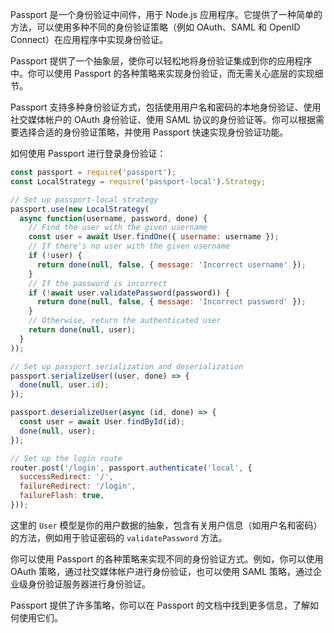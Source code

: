 Passport 是一个身份验证中间件，用于 Node.js 应用程序。它提供了一种简单的方法，可以使用多种不同的身份验证策略（例如 OAuth、SAML 和 OpenID Connect）在应用程序中实现身份验证。

Passport 提供了一个抽象层，使你可以轻松地将身份验证集成到你的应用程序中。你可以使用 Passport 的各种策略来实现身份验证，而无需关心底层的实现细节。

Passport 支持多种身份验证方式，包括使用用户名和密码的本地身份验证、使用社交媒体帐户的 OAuth 身份验证、使用 SAML 协议的身份验证等。你可以根据需要选择合适的身份验证策略，并使用 Passport 快速实现身份验证功能。

如何使用 Passport 进行登录身份验证：

```js
const passport = require('passport');
const LocalStrategy = require('passport-local').Strategy;

// Set up passport-local strategy
passport.use(new LocalStrategy(
  async function(username, password, done) {
    // Find the user with the given username
    const user = await User.findOne({ username: username });
    // If there's no user with the given username
    if (!user) {
      return done(null, false, { message: 'Incorrect username' });
    }
    // If the password is incorrect
    if (!await user.validatePassword(password)) {
      return done(null, false, { message: 'Incorrect password' });
    }
    // Otherwise, return the authenticated user
    return done(null, user);
  }
));

// Set up passport serialization and deserialization
passport.serializeUser((user, done) => {
  done(null, user.id);
});

passport.deserializeUser(async (id, done) => {
  const user = await User.findById(id);
  done(null, user);
});

// Set up the login route
router.post('/login', passport.authenticate('local', {
  successRedirect: '/',
  failureRedirect: '/login',
  failureFlash: true,
}));
```

这里的 `User` 模型是你的用户数据的抽象，包含有关用户信息（如用户名和密码）的方法，例如用于验证密码的 `validatePassword` 方法。

你可以使用 Passport 的各种策略来实现不同的身份验证方式。例如，你可以使用 OAuth 策略，通过社交媒体帐户进行身份验证，也可以使用 SAML 策略，通过企业级身份验证服务器进行身份验证。

Passport 提供了许多策略，你可以在 Passport 的文档中找到更多信息，了解如何使用它们。